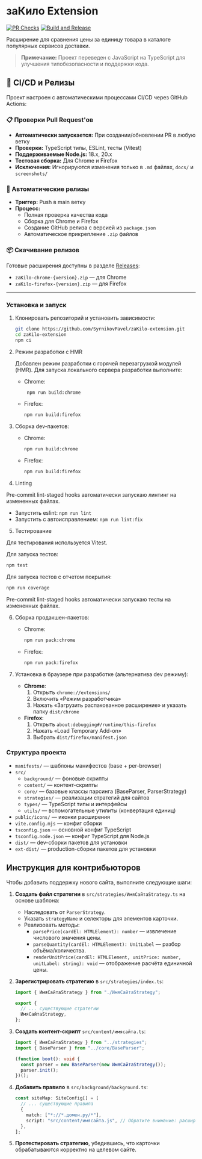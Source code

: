 # заКило Extension

[![PR Checks](https://github.com/SyrnikovPavel/zaKilo-extension/actions/workflows/pr-checks.yml/badge.svg)](https://github.com/SyrnikovPavel/zaKilo-extension/actions/workflows/pr-checks.yml)
[![Build and Release](https://github.com/SyrnikovPavel/zaKilo-extension/actions/workflows/build-and-release.yml/badge.svg)](https://github.com/SyrnikovPavel/zaKilo-extension/actions/workflows/build-and-release.yml)

Расширение для сравнения цены за единицу товара в каталоге популярных сервисов доставки.

> **Примечание:** Проект переведен с JavaScript на TypeScript для улучшения типобезопасности и поддержки кода.

## 🚀 CI/CD и Релизы

Проект настроен с автоматическими процессами CI/CD через GitHub Actions:

### 📋 Проверки Pull Request'ов

- **Автоматически запускается:** При создании/обновлении PR в любую ветку
- **Проверки:** TypeScript типы, ESLint, тесты (Vitest)
- **Поддерживаемые Node.js:** 18.x, 20.x
- **Тестовая сборка:** Для Chrome и Firefox
- **Исключения:** Игнорируются изменения только в `.md` файлах, `docs/` и `screenshots/`

### 🎯 Автоматические релизы

- **Триггер:** Push в main ветку
- **Процесс:**
  - Полная проверка качества кода
  - Сборка для Chrome и Firefox
  - Создание GitHub релиза с версией из `package.json`
  - Автоматическое прикрепление `.zip` файлов

### 📦 Скачивание релизов

Готовые расширения доступны в разделе [Releases](https://github.com/SyrnikovPavel/zaKilo-extension/releases):

- `zaKilo-chrome-{version}.zip` — для Chrome
- `zaKilo-firefox-{version}.zip` — для Firefox

---

### Установка и запуск

1. Клонировать репозиторий и установить зависимости:

   ```bash
   git clone https://github.com/SyrnikovPavel/zaKilo-extension.git
   cd zaKilo-extension
   npm ci
   ```

2. Режим разработки с HMR

   Добавлен режим разработки с горячей перезагрузкой модулей (HMR). Для запуска локального сервера разработки выполните:

   - Chrome:
     ```bash
      npm run build:chrome
     ```
   - Firefox:
     ```bash
     npm run build:firefox
     ```

3. Сборка dev-пакетов:

   - Chrome:
     ```bash
     npm run build:chrome
     ```
   - Firefox:
     ```bash
     npm run build:firefox
     ```

4. Linting

Pre-commit lint-staged hooks aвтоматически запускаю линтинг на измененных файлах.

- Запустить eslint: `npm run lint`
- Запустить с автоисправлением: `npm run lint:fix`

5. Тестирование

Для тестирования используется Vitest.

Для запуска тестов:

```bash
npm test
```

Для запуска тестов с отчетом покрытия:

```bash
npm run coverage
```

Pre-commit lint-staged hooks aвтоматически запускаю тесты на измененных файлах.

6. Сборка продакшен-пакетов:

   - Chrome:
     ```bash
     npm run pack:chrome
     ```
   - Firefox:
     ```bash
     npm run pack:firefox
     ```

7. Установка в браузере при разработке (альтернатива dev режиму):

   - **Chrome**:
     1. Открыть `chrome://extensions/`
     2. Включить «Режим разработчика»
     3. Нажать «Загрузить распакованное расширение» и указать папку `dist/chrome`
   - **Firefox**:
     1. Открыть `about:debugging#/runtime/this-firefox`
     2. Нажать «Load Temporary Add-on»
     3. Выбрать `dist/firefox/manifest.json`

### Структура проекта

- `manifests/` — шаблоны манифестов (base + per-browser)
- `src/`
  - `background/` — фоновые скрипты
  - `content/` — контент-скрипты
  - `core/` — базовые классы парсинга (BaseParser, ParserStrategy)
  - `strategies/` — реализации стратегий для сайтов
  - `types/` — TypeScript типы и интерфейсы
  - `utils/` — вспомогательные утилиты (конвертация единиц)
- `public/icons/` — иконки расширения
- `vite.config.mjs` — конфиг сборки
- `tsconfig.json` — основной конфиг TypeScript
- `tsconfig.node.json` — конфиг TypeScript для Node.js
- `dist/` — dev-сборки пакетов для установки
- `ext-dist/` — production-сборки пакетов для установки

## Инструкция для контрибьюторов

Чтобы добавить поддержку нового сайта, выполните следующие шаги:

1. **Создать файл стратегии** в `src/strategies/ИмяСайтаStrategy.ts` на основе шаблона:

   - Наследовать от `ParserStrategy`.
   - Указать `strategyName` и селекторы для элементов карточки.
   - Реализовать методы:
     - `parsePrice(cardEl: HTMLElement): number` — извлечение числового значения цены.
     - `parseQuantity(cardEl: HTMLElement): UnitLabel` — разбор объёма/количества.
     - `renderUnitPrice(cardEl: HTMLElement, unitPrice: number, unitLabel: string): void` — отображение расчёта
       единичной цены.

2. **Зарегистрировать стратегию** в `src/strategies/index.ts`:

   ```typescript
   import { ИмяСайтаStrategy } from "./ИмяСайтаStrategy";

   export {
     // ... существующие стратегии
     ИмяСайтаStrategy,
   };
   ```

3. **Создать контент-скрипт** `src/content/имясайта.ts`:

   ```typescript
   import { ИмяСайтаStrategy } from "../strategies";
   import { BaseParser } from "../core/BaseParser";

   (function boot(): void {
     const parser = new BaseParser(new ИмяСайтаStrategy());
     parser.init();
   })();
   ```

4. **Добавить правило** в `src/background/background.ts`:

   ```typescript
   const siteMap: SiteConfig[] = [
     // ... существующие правила
     {
       match: ["*://*.домен.ру/*"],
       script: "src/content/имясайта.js", // Обратите внимание: расширение .js используется для скомпилированных файлов
     },
   ];
   ```

5. **Протестировать стратегию**, убедившись, что карточки обрабатываются корректно на целевом сайте.

